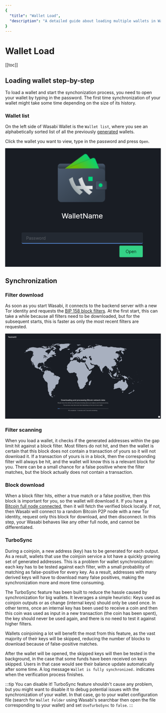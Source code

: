 ```yaml
---
{
  "title": "Wallet Load",
  "description": "A detailed guide about loading multiple wallets in Wasabi. This is the Wasabi documentation, an archive of knowledge about the open-source, non-custodial and privacy-focused Bitcoin wallet for desktop."
}
---
```


# Wallet Load

[[toc]]

## Loading wallet step-by-step

To load a wallet and start the synchonization process, you need to open your wallet by typing in the password.
The first time synchronization of your wallet might take some time depending on the size of its history.

### Wallet list

On the left side of Wasabi Wallet is the `Wallet list`, where you see an alphabetically sorted list of all the previously [generated](/using-wasabi/WalletGeneration.md) wallets.

Click the wallet you want to view, type in the password and press `Open`.

![Type your password to open the wallet](/WalletOpen.png "Type your password to open the wallet")

## Synchronization

### Filter download

As soon as you start Wasabi, it connects to the backend server with a new Tor identity and requests the [BIP 158 block filters](https://github.com/bitcoin/bips/blob/master/bip-0158.mediawiki).
At the first start, this can take a while because all filters need to be downloaded, but for the subsequent starts, this is faster as only the most recent filters are requested.

![Wallet is synchronizing itself with the Bitcoin network](/WalletSynchronizing.png "Wallet is synchronizing itself with the Bitcoin network")

### Filter scanning

When you load a wallet, it checks if the generated addresses within the gap limit hit against a block filter.
Most filters do not hit, and then the wallet is certain that this block does not contain a transaction of yours so it will not download it.
If a transaction of yours is in a block, then the corresponding filter will always be hit, and the wallet will know this is a relevant block for you.
There can be a small chance for a false positive where the filter matches, but the block actually does not contain a transaction.

### Block download

When a block filter hits, either a true match or a false positive, then this block is important for you, so the wallet will download it.
If you have [a Bitcoin full node connected](/using-wasabi/BitcoinFullNode.md), then it will fetch the verified block locally.
If not, then Wasabi will connect to a random Bitcoin P2P node with a new Tor identity, request only this block for download, and then disconnect.
In this step, your Wasabi behaves like any other full node, and cannot be differentiated.

### TurboSync

During a coinjoin, a new address (key) has to be generated for each output.
As a result, wallets that use the coinjoin service a lot have a quickly growing set of generated addresses.
This is a problem for wallet synchronization: each key has to be tested against each filter, with a small probability of matching as false-positive for every key.
As a result, addresses with many derived keys will have to download many false positives, making the synchronization more and more time consuming. 

The TurboSync feature has been built to reduce the hassle caused by synchronization for big wallets.
It leverages a simple heuristic: Keys used as coinjoin outputs or as change (internal keys) should only be used once.
In other terms, once an internal key has been used to receive a coin and then this coin was used as input in a new transaction (the coin has been spent), the key should never be used again, and there is no need to test it against higher filters. 

Wallets coinjoining a lot will benefit the most from this feature, as the vast majority of their keys will be skipped, reducing the number of blocks to download because of false-positive matches.

After the wallet will be opened, the skipped keys will then be tested in the background, in the case that some funds have been received on keys skipped.
Users in that case would see their balance update automatically after some time.
A log message `Wallet is fully synchronized.` indicates when the verification process finishes.

:::tip You can disable it!
TurboSync feature shouldn't cause any problem, but you might want to disable it to debug potential issues with the synchronization of your wallet.
In that case, go to your wallet configuration file (search for `Wallet Folder` using Wasabi's searchbar then open the file corresponding to your wallet) and set `UseTurboSync` to `false`.
:::